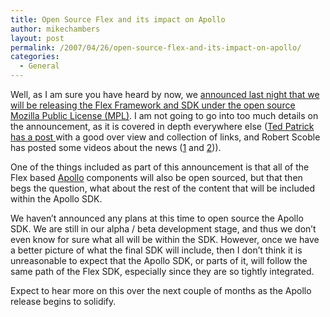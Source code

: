 ```yaml
---
title: Open Source Flex and its impact on Apollo
author: mikechambers
layout: post
permalink: /2007/04/26/open-source-flex-and-its-impact-on-apollo/
categories:
  - General
---
```



Well, as I am sure you have heard by now, we [announced last night that we will be releasing the Flex Framework and SDK under the open source Mozilla Public License (MPL)][1]. I am not going to go into too much details on the announcement, as it is covered in depth everywhere else ([Ted Patrick has a post ][2]with a good over view and collection of links, and Robert Scoble has posted some videos about the news ([1][3] and [2][3])).

One of the things included as part of this announcement is that all of the Flex based [Apollo][4] components will also be open sourced, but that then begs the question, what about the rest of the content that will be included within the Apollo SDK. 

We haven&#8217;t announced any plans at this time to open source the Apollo SDK. We are still in our alpha / beta development stage, and thus we don&#8217;t even know for sure what all will be within the SDK. However, once we have a better picture of what the final SDK will include, then I don&#8217;t think it is unreasonable to expect that the Apollo SDK, or parts of it, will follow the same path of the Flex SDK, especially since they are so tightly integrated.

Expect to hear more on this over the next couple of months as the Apollo release begins to solidify.

 [1]: http://www.adobe.com/aboutadobe/pressroom/pressreleases/200704/042607Flex.html
 [2]: http://www.onflex.org/ted/2007/04/flex-goes-open-source-mpl.php
 [3]: http://www.podtech.net/home/scobleshow/2826/breaking-news-adobe-flash-flex-goes-open-sourc
 [4]: http://www.adobe.com/go/apollo